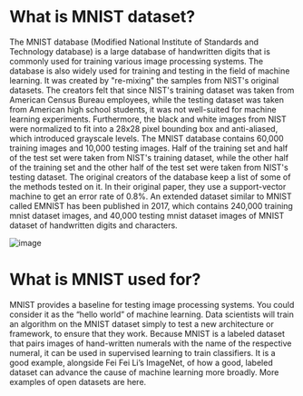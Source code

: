 # What is MNIST dataset?

The MNIST database (Modified National Institute of Standards and Technology database) is a large database of handwritten digits that is commonly used for training various image processing systems. The database is also widely used for training and testing in the field of machine learning.
It was created by "re-mixing" the samples from NIST's original datasets. The creators felt that since NIST's training dataset was taken from American Census Bureau employees, while the testing dataset was taken from American high school students, it was not well-suited for machine learning experiments. Furthermore, the black and white images from NIST were normalized to fit into a 28x28 pixel bounding box and anti-aliased, which introduced grayscale levels.
The MNIST database contains 60,000 training images and 10,000 testing images. Half of the training set and half of the test set were taken from NIST's training dataset, while the other half of the training set and the other half of the test set were taken from NIST's testing dataset. The original creators of the database keep a list of some of the methods tested on it. 
In their original paper, they use a support-vector machine to get an error rate of 0.8%. An extended dataset similar to MNIST called EMNIST has been published in 2017, which contains 240,000 training mnist dataset images, and 40,000 testing mnist dataset images of MNIST dataset of handwritten digits and characters.

![image](https://user-images.githubusercontent.com/74241208/191429215-78d1dc70-4dd9-45eb-88e2-f0ad409f9b1c.png)


# What is MNIST used for?

MNIST provides a baseline for testing image processing systems. You could consider it as the “hello world” of machine learning. Data scientists will train an algorithm on the MNIST dataset simply to test a new architecture or framework, to ensure that they work.
Because MNIST is a labeled dataset that pairs images of hand-written numerals with the name of the respective numeral, it can be used in supervised learning to train classifiers. It is a good example, alongside Fei Fei Li’s ImageNet, of how a good, labeled dataset can advance the cause of machine learning more broadly. More examples of open datasets are here.
